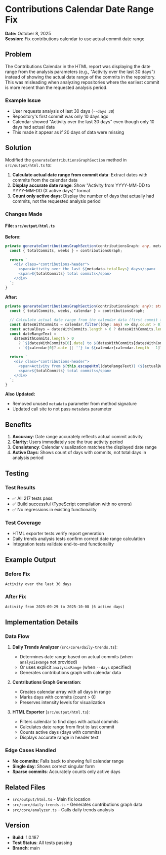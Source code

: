 # Contributions Calendar Date Range Fix

**Date:** October 8, 2025  
**Session:** Fix contributions calendar to use actual commit date range

## Problem

The Contributions Calendar in the HTML report was displaying the date range from the analysis parameters (e.g., "Activity over the last 30 days") instead of showing the actual date range of the commits in the repository. This was misleading when analyzing repositories where the earliest commit is more recent than the requested analysis period.

### Example Issue

- User requests analysis of last 30 days (`--days 30`)
- Repository's first commit was only 10 days ago
- Calendar showed "Activity over the last 30 days" even though only 10 days had actual data
- This made it appear as if 20 days of data were missing

## Solution

Modified the `generateContributionsGraphSection` method in `src/output/html.ts` to:

1. **Calculate actual date range from commit data**: Extract dates with commits from the calendar data
2. **Display accurate date range**: Show "Activity from YYYY-MM-DD to YYYY-MM-DD (X active days)" format
3. **Count only active days**: Display the number of days that actually had commits, not the requested analysis period

### Changes Made

#### File: `src/output/html.ts`

**Before:**

```typescript
private generateContributionsGraphSection(contributionsGraph: any, metadata: any): string {
  const { totalCommits, weeks } = contributionsGraph;
  
  return `
    <div class="contributions-header">
      <span>Activity over the last ${metadata.totalDays} days</span>
      <span>${totalCommits} total commits</span>
    </div>
  `;
}
```

**After:**

```typescript
private generateContributionsGraphSection(contributionsGraph: any): string {
  const { totalCommits, weeks, calendar } = contributionsGraph;
  
  // Calculate actual date range from the calendar data (first commit to last commit)
  const datesWithCommits = calendar.filter((day: any) => day.count > 0);
  const actualDays = datesWithCommits.length > 0 ? datesWithCommits.length : calendar.length;
  const dateRangeText =
    datesWithCommits.length > 0
      ? `${datesWithCommits[0].date} to ${datesWithCommits[datesWithCommits.length - 1].date}`
      : `${calendar[0]?.date || ''} to ${calendar[calendar.length - 1]?.date || ''}`;
  
  return `
    <div class="contributions-header">
      <span>Activity from ${this.escapeHtml(dateRangeText)} (${actualDays} active days)</span>
      <span>${totalCommits} total commits</span>
    </div>
  `;
}
```

**Also Updated:**

- Removed unused `metadata` parameter from method signature
- Updated call site to not pass `metadata` parameter

## Benefits

1. **Accuracy**: Date range accurately reflects actual commit activity
2. **Clarity**: Users immediately see the true activity period
3. **Consistency**: Calendar visualization matches the displayed date range
4. **Active Days**: Shows count of days with commits, not total days in analysis period

## Testing

### Test Results

- ✅ All 217 tests pass
- ✅ Build successful (TypeScript compilation with no errors)
- ✅ No regressions in existing functionality

### Test Coverage

- HTML exporter tests verify report generation
- Daily trends analysis tests confirm correct date range calculation
- Integration tests validate end-to-end functionality

## Example Output

### Before Fix

```
Activity over the last 30 days
```

### After Fix

```
Activity from 2025-09-29 to 2025-10-08 (6 active days)
```

## Implementation Details

### Data Flow

1. **Daily Trends Analyzer** (`src/core/daily-trends.ts`):
   - Determines date range based on actual commits (when `analysisRange` not provided)
   - Or uses explicit `analysisRange` (when `--days` specified)
   - Generates contributions graph with calendar data

2. **Contributions Graph Generation**:
   - Creates calendar array with all days in range
   - Marks days with commits (count > 0)
   - Preserves intensity levels for visualization

3. **HTML Exporter** (`src/output/html.ts`):
   - Filters calendar to find days with actual commits
   - Calculates date range from first to last commit
   - Counts active days (days with commits)
   - Displays accurate range in header text

### Edge Cases Handled

- **No commits**: Falls back to showing full calendar range
- **Single day**: Shows correct singular form
- **Sparse commits**: Accurately counts only active days

## Related Files

- `src/output/html.ts` - Main fix location
- `src/core/daily-trends.ts` - Generates contributions graph data
- `src/core/analyzer.ts` - Calls daily trends analysis

## Version

- **Build**: 1.0.187
- **Test Status**: All tests passing
- **Branch**: main
